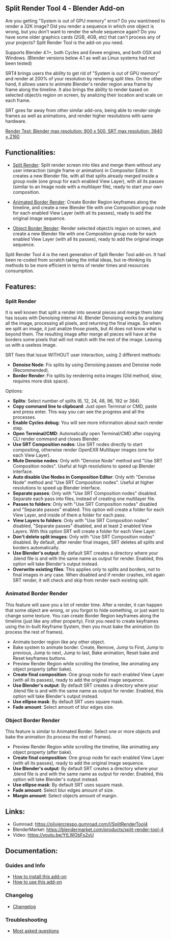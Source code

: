 ## Split Render Tool 4 ‐ Blender Add-on

Are you getting "System is out of GPU memory" error? Do you want/need to render a 32K image? Did you render a sequence in which one object is wrong, but you don't want to render the whole sequence again? Do you have some older graphics cards (2GB, 4GB, etc) that can't process any of your projects? Split Render Tool is the add-on you need.

Supports Blender 4.1+, both Cycles and Eevee engines, and both OSX and Windows. (Blender versions below 4.1 as well as Linux systems had not been tested)

SRT4 brings users the ability to get rid of "System is out of GPU memory" and render at 200% of your resolution by rendering split tiles. On the other hand, it allows users to animate Blender's render region area frame by frame along the timeline. It also brings the ability to render based on selected object/s region on screen, by analizing their location and scale on each frame.

SRT goes far away from other similar add-ons, being able to render single frames as well as animations, and render higher resolutions with same hardware.

[Render Test: Blender max resolution: 900 x 500, SRT max resolution: 3840 × 2160](https://github.com/OlyDJ/SplitRenderTool4/wiki/Render-resolution-comparison-tests)

## Functionalities:

- [Split Render](https://github.com/OlyDJ/SplitRenderTool4/wiki#split-render): Split render screen into tiles and merge them without any user interaction (single frame or animation) in Compositor Editor. It creates a new Blender file, with all that splits already merged inside a group node (one group for each enabled View Layer), with all its passes (similar to an Image node with a multilayer file), ready to start your own composition.

- [Animated Border Render](https://github.com/OlyDJ/SplitRenderTool4/wiki#animated-border-render): Create Border Region keyframes along the timeline, and create a new Blender file with one Composition group node for each enabled View Layer (with all its passes), ready to add the original image sequence. 

- [Object Border Render](https://github.com/OlyDJ/SplitRenderTool4/wiki#object-border-render): Render selected object/s region on screen, and create a new Blender file with one Composition group node for each enabled View Layer (with all its passes), ready to add the original image sequence. 

Split Render Tool 4 is the next generation of Split Render Tool add-on. It had been re-coded from scratch taking the initial ideas, but re-thinking its methods to be more efficient in terms of render times and resources consumption. 


## Features:

### Split Render

It is well known that split a render into several pieces and merge them later has issues with Denoising internal AI. Blender Denoising works by analising all the image, processing all pixels, and returning the final image. So when we split an image, it just analize those pixels, but AI does not know what is beyond them. The resulting image after merge all pieces will have at the borders some pixels that will not match with the rest of the image. Leaving us with a useless image.

SRT fixes that issue WITHOUT user interaction, using 2 different methods:

- **Denoise Node**: Fix splits by using Denoising passes and Denoise node (Recommended).
- **Border Render**: Fix splits by rendering extra images (Old method, slow, requires more disk space).

Options:

- **Splits**: Select number of splits (6, 12, 24, 48, 96, 192 or 384).
- **Copy command line to clipboard**: Just open Terminal or CMD, paste and press enter. This way you can see the progress and all the processes.
- **Enable Cycles debug**: You will see more information about each render step.
- **Open Terminal/CMD**: Automatically open Terminal/CMD after copying CLI render command and closes Blender.
- **Use SRT Composition nodes**: Use SRT nodes directly to start compositing, otherwise render OpenEXR Multilayer images (one for each View Layer).
- **Mute Denoise nodes**: Only with "Denoise Node" method and "Use SRT Composition nodes". Useful at high resolutions to speed up Blender interface.
- **Auto disable Use Nodes in Composition Editor**: Only with "Denoise Node" method and "Use SRT Composition nodes". Useful at higher resolutions to speed up Blender interface.
- **Separate passes**: Only with "Use SRT Composition nodes" disabled. Separate each pass into files, instead of creating one multilayer file. 
- **Passes to folders**: Only with "Use SRT Composition nodes" disabled and "Separate passes" enabled. This option will create a folder for each View Layer, and inside of them a folder for each pass.
- **View Layers to folders**: Only with "Use SRT Composition nodes" disabled, "Separate passes" disabled, and at least 2 enabled View Layers. With this option SRT will create a folder for each View Layer.
- **Don't delete split images**: Only with "Use SRT Composition nodes" disabled. By default, after render final images, SRT deletes all splits and borders automatically. 
- **Use Blender's output**: By default SRT creates a directory where your .blend file is and with the same name as output for render. Enabled, this option will take Blender's output instead. 
- **Overwrite existing files**: This applies only to splits and borders, not to final images in any case. When disabled and if render crashes, init again SRT render, it will check and skip from render each existing split.

### Animated Border Render

This feature will save you a lot of render time. After a render, it can happen that some object are wrong, or you forgot to hide something, or just want to change some texture. You can create Border Region keyframes along the timeline (just like any other property). First you need to create keyframes using the in-built Keyframe System, then you must bake the animation (to process the rest of frames).

- Animate border region like any other object.
- Bake system to animate border. Create, Remove, Jump to First, Jump to previous, Jump to next, Jump to last, Bake animation, Reset bake and Reset keyframes buttons.
- Preview Render Region while scrolling the timeline, like animating any object property (after bake).
- **Create final composition**: One group node for each enabled View Layer (with all its passes), ready to add the original image sequence.
- **Use Blender's output**: By default SRT creates a directory where your .blend file is and with the same name as output for render. Enabled, this option will take Blender's output instead. 
- **Use ellipse mask**: By default SRT uses square mask.
- **Fade amount**: Select amount of blur edges size.

### Object Border Render

This feature is similar to Animated Border. Select one or more objects and bake the animation (to process the rest of frames). 

- Preview Render Region while scrolling the timeline, like animating any object property (after bake).
- **Create final composition**: One group node for each enabled View Layer (with all its passes), ready to add the original image sequence.
- **Use Blender's output**: By default SRT creates a directory where your .blend file is and with the same name as output for render. Enabled, this option will take Blender's output instead. 
- **Use ellipse mask**: By default SRT uses square mask.
- **Fade amount**: Select blur edges amount of size.
- **Margin amount**: Select objects amount of margin.


## Links:

- Gumroad: https://oliviercrespo.gumroad.com/l/SplitRenderTool4
- BlenderMarket: https://blendermarket.com/products/split-render-tool-4 
- Video: https://youtu.be/YtLWObFs2yU 

## Documentation:

### Guides and Info

- [How to install this add-on](https://github.com/OlyDJ/SplitRenderTool4/wiki/How-to-install-this-add%E2%80%90on)
- [How to use this add-on](https://github.com/OlyDJ/SplitRenderTool4/wiki/How-to-use-this-add%E2%80%90on)

### Changelog

- [Changelog](https://github.com/OlyDJ/SplitRenderTool4/wiki/Changelog)

### Troubleshooting

- [Most asked questions](https://github.com/OlyDJ/SplitRenderTool4/wiki/Most-asked-questions)
